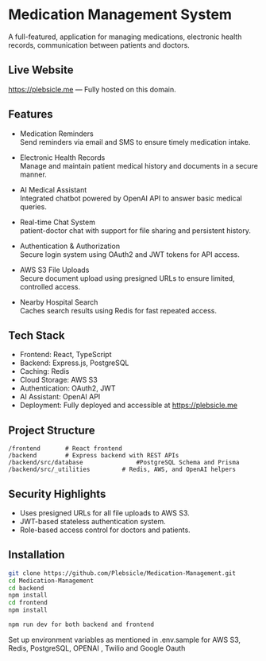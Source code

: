 # Medication Management System

A full-featured, application for managing medications, electronic health records, communication between patients and doctors.

## Live Website

https://plebsicle.me — Fully hosted on this domain.

## Features

- Medication Reminders  
  Send reminders via email and SMS to ensure timely medication intake.

- Electronic Health Records  
  Manage and maintain patient medical history and documents in a secure manner.

- AI Medical Assistant  
  Integrated chatbot powered by OpenAI API to answer basic medical queries.

- Real-time Chat System  
  patient-doctor chat with support for file sharing and persistent history.

- Authentication & Authorization  
  Secure login system using OAuth2 and JWT tokens for API access.

- AWS S3 File Uploads  
  Secure document upload using presigned URLs to ensure limited, controlled access.

- Nearby Hospital Search  
  Caches search results using Redis for fast repeated access.

## Tech Stack

- Frontend: React, TypeScript  
- Backend: Express.js, PostgreSQL
- Caching: Redis  
- Cloud Storage: AWS S3  
- Authentication: OAuth2, JWT  
- AI Assistant: OpenAI API  
- Deployment: Fully deployed and accessible at https://plebsicle.me

## Project Structure

```
/frontend       # React frontend
/backend        # Express backend with REST APIs
/backend/src/database               #PostgreSQL Schema and Prisma
/backend/src/_utilities         # Redis, AWS, and OpenAI helpers
```

## Security Highlights

- Uses presigned URLs for all file uploads to AWS S3.
- JWT-based stateless authentication system.
- Role-based access control for doctors and patients.


## Installation

```bash
git clone https://github.com/Plebsicle/Medication-Management.git
cd Medication-Management
cd backend
npm install
cd frontend
npm install

npm run dev for both backend and frontend
```

Set up environment variables as mentioned in .env.sample for AWS S3, Redis, PostgreSQL, OPENAI , Twilio and Google Oauth
